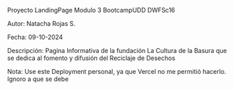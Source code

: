 Proyecto LandingPage Modulo 3 BootcampUDD DWFSc16

Autor: Natacha Rojas S.

Fecha: 09-10-2024

Descripción: Pagina Informativa de la fundación La Cultura de la Basura que se dedica al fomento y difusión del Reciclaje de Desechos


Nota: Use este Deployment personal, ya que Vercel no me permitió hacerlo. Ignoro a que se debe


